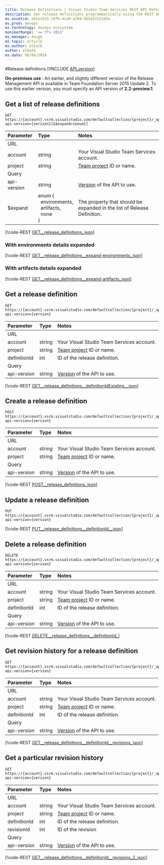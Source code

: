 ```yaml
---
title: Release Definitions | Visual Studio Team Services REST API Reference
description: Get release definitions programmatically using the REST APIs for Visual Studio Team Services.
ms.assetid: e61ec615-19fb-4ce9-a704-5b5e27221d5e
ms.prod: devops
ms.technology: devops-ecosystem
monikerRange: '>= tfs-2013'
ms.manager: douge
ms.topic: article
ms.author: elbatk
author: elbatk
ms.date: 08/04/2016
---
```


#Release definitions
[!INCLUDE [API_version](../_data/version3-preview1.md)]

**On-premises use** : An earlier, and slightly different version of the Release Management API is available in Team Foundation Server 2015 Update 2. To use this earlier version, you must specify an API version of **2.2-preview.1**.   

## Get a list of release definitions

```no-highlight
GET https://{account}.vsrm.visualstudio.com/defaultcollection/{project}/_apis/release/definitions?api-version={version}[&$expand={enum}]
```

| Parameter     | Type   | Notes
|:--------------|:-------|:------------
| URL
| account       | string | Your Visual Studio Team Services account.
| project       | string | [Team project](../tfs/projects.md) ID or name.
| Query
| api-version   | string | [Version](../../concepts/rest-api-versioning.md) of the API to use.
| $expand		| enum {<br/>&nbsp;&nbsp;environments,<br/>&nbsp;&nbsp;artifacts,<br/>&nbsp;&nbsp;none<br/>} | The property that should be expanded in the list of Release Definition.

[!code-REST [GET__release_definitions_json](./_data/definitions/GET__release_definitions.json)]

### With environments details expanded
[!code-REST [GET__release_definitions__expand-environments_json](./_data/definitions/GET__release_definitions__expand-environments.json)]

### With artifacts details expanded
[!code-REST [GET__release_definitions__expand-artifacts_json](./_data/definitions/GET__release_definitions__expand-artifacts.json)]

## Get a release definition

```no-highlight
GET https://{account}.vsrm.visualstudio.com/defaultcollection/{project}/_apis/release/definitions/{definitionid}?api-version={version}
```

| Parameter    | Type   | Notes
|:-------------|:-------|:------------
| URL
| account      | string | Your Visual Studio Team Services account.
| project      | string | [Team project](../tfs/projects.md) ID or name.
| definitionId | int    | ID of the release definition.
| Query
| api-version  | string | [Version](../../concepts/rest-api-versioning.md) of the API to use.

[!code-REST [GET__release_definitions__definitionIdExisting__json](./_data/definitions/GET__release_definitions__definitionIdExisting_.json)]

## Create a release definition

```no-highlight
POST https://{account}.vsrm.visualstudio.com/defaultcollection/{project}/_apis/release/definitions?api-version={version}
```

| Parameter    | Type   | Notes
|:-------------|:-------|:------------
| URL
| account      | string | Your Visual Studio Team Services account.
| project      | string | [Team project](../tfs/projects.md) ID or name.
| Query
| api-version  | string | [Version](../../concepts/rest-api-versioning.md) of the API to use.

[!code-REST [POST__release_definitions_json](./_data/definitions/POST__release_definitions.json)]

## Update a release definition

```no-highlight
PUT https://{account}.vsrm.visualstudio.com/defaultcollection/{project}/_apis/release/definitions/{definitionid}?api-version={version}
```

[!code-REST [PUT__release_definitions__definitionId__json](./_data/definitions/PUT__release_definitions__definitionId_.json)]

## Delete a release definition

```no-highlight
DELETE https://{account}.vsrm.visualstudio.com/defaultcollection/{project}/_apis/release/definitions/{definitionid}?api-version={version}
```

| Parameter     | Type   | Notes
|:--------------|:-------|:------------
| URL
| account       | string | Your Visual Studio Team Services account.
| project       | string | [Team project](../tfs/projects.md) ID or name.
| definitionId  | int    | ID of the release definition.
| Query
| api-version   | string | [Version](../../concepts/rest-api-versioning.md) of the API to use.

[!code-REST [DELETE__release_definitions__definitionId_](./_data/definitions/DELETE__release_definitions__definitionId_.json)]

## Get revision history for a release definition

```no-highlight
GET https://{account}.vsrm.visualstudio.com/defaultcollection/{project}/_apis/release/definitions/{definitionid}/revisions?api-version={version}
```

| Parameter     | Type   | Notes
|:--------------|:-------|:------------
| URL
| account       | string | Your Visual Studio Team Services account.
| project       | string | [Team project](../tfs/projects.md) ID or name.
| definitionId  | int    | ID of the release definition.
| Query
| api-version   | string | [Version](../../concepts/rest-api-versioning.md) of the API to use.

[!code-REST [GET__release_definitions__definitionId__revisions_json](./_data/definitions/GET__release_definitions__definitionId__revisions.json)]

## Get a particular revision history

```no-highlight
GET https://{account}.vsrm.visualstudio.com/defaultcollection/{project}/_apis/release/definitions/{definitionid}/revisions/{revisionid}?api-version={version}
```

| Parameter     | Type   | Notes
|:--------------|:-------|:------------
| URL
| account       | string | Your Visual Studio Team Services account.
| project       | string | [Team project](../tfs/projects.md) ID or name.
| definitionId  | int    | ID of the release definition.
| revisionId  | int    | ID of the revision
| Query
| api-version   | string | [Version](../../concepts/rest-api-versioning.md) of the API to use.

[!code-REST [GET__release_definitions__definitionId__revisions_2_json](./_data/definitions/GET__release_definitions__definitionId__revisions_2.json)]